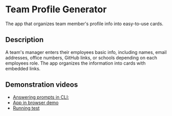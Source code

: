 # Team Profile Generator

The app that organizes team member's profile info into easy-to-use cards.

## Description

A team's manager enters their employees basic info, including names, email addresses, office numbers, GitHub links, or schools depending on each employees role. The app organizes the information into cards with embedded links.
 
## Demonstration videos

* [Answering prompts in CLI](https://drive.google.com/file/d/1lWd8HDJ97-t45zf6JvMD9oNsIDdN4S5W/view);
* [App in browser demo](https://drive.google.com/file/d/191RuqyXUmGMJ9FmYLOLL_zbcqPXnfUzK/view)
* [Running test](https://drive.google.com/file/d/1rYeZJ72JGyzmRRWWLxzuNSwrxkPQZxkI/view)
